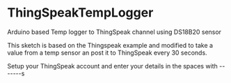ThingSpeakTempLogger
====================

Arduino based Temp logger to ThingSpeak channel using DS18B20 sensor

This sketch is based on the Thingspeak example and modified to take a value
from a temp sensor an post it to ThingSpeak every 30 seconds.

Setup your ThingSpeak account and enter your details in the spaces with -------s
